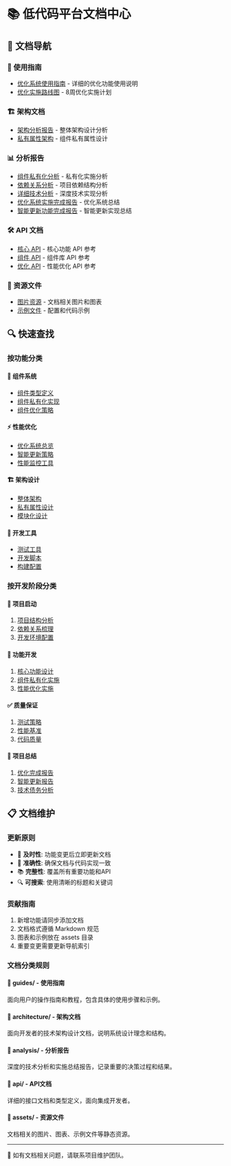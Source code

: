 # 📚 低代码平台文档中心

## 🎯 文档导航

### 📖 使用指南
- [优化系统使用指南](./guides/optimization-guide.md) - 详细的优化功能使用说明
- [优化实施路线图](./guides/optimization-roadmap.md) - 8周优化实施计划

### 🏗️ 架构文档
- [架构分析报告](./architecture/architecture-analysis.md) - 整体架构设计分析
- [私有属性架构](./architecture/architecture-private-properties.md) - 组件私有属性设计

### 📊 分析报告
- [组件私有化分析](./analysis/component-privatization-analysis.md) - 私有化实施分析
- [依赖关系分析](./analysis/dependency-analysis.md) - 项目依赖结构分析
- [详细技术分析](./analysis/detailed-technical-analysis.md) - 深度技术实现分析
- [优化系统实施完成报告](./analysis/OPTIMIZATION_COMPLETE.md) - 优化系统总结
- [智能更新功能完成报告](./analysis/SMART_UPDATE_COMPLETE.md) - 智能更新实现总结

### 🛠️ API 文档
- [核心 API](./api/) - 核心功能 API 参考
- [组件 API](./api/) - 组件库 API 参考
- [优化 API](./api/) - 性能优化 API 参考

### 📁 资源文件
- [图片资源](./assets/) - 文档相关图片和图表
- [示例文件](./assets/) - 配置和代码示例

## 🔍 快速查找

### 按功能分类

#### 🎨 组件系统
- [组件类型定义](../src/core/types/Component.ts)
- [组件私有化实现](./analysis/component-privatization-analysis.md)
- [组件优化策略](./guides/optimization-guide.md)

#### ⚡ 性能优化
- [优化系统总览](./analysis/OPTIMIZATION_COMPLETE.md)
- [智能更新策略](./analysis/SMART_UPDATE_COMPLETE.md)
- [性能监控工具](./guides/optimization-guide.md#性能监控)

#### 🏗️ 架构设计
- [整体架构](./architecture/architecture-analysis.md)
- [私有属性设计](./architecture/architecture-private-properties.md)
- [模块化设计](./analysis/detailed-technical-analysis.md)

#### 🔧 开发工具
- [测试工具](../tools/testing/)
- [开发脚本](../tools/scripts/)
- [构建配置](../vite.config.ts)

### 按开发阶段分类

#### 🚀 项目启动
1. [项目结构分析](../PROJECT_STRUCTURE_ANALYSIS.md)
2. [依赖关系梳理](./analysis/dependency-analysis.md)
3. [开发环境配置](../README.md)

#### 🔨 功能开发
1. [核心功能设计](./architecture/architecture-analysis.md)
2. [组件私有化实施](./analysis/component-privatization-analysis.md)
3. [性能优化实施](./guides/optimization-roadmap.md)

#### ✅ 质量保证
1. [测试策略](../tools/testing/)
2. [性能基准](./analysis/SMART_UPDATE_COMPLETE.md#性能表现)
3. [代码质量](./analysis/detailed-technical-analysis.md)

#### 🎯 项目总结
1. [优化完成报告](./analysis/OPTIMIZATION_COMPLETE.md)
2. [智能更新报告](./analysis/SMART_UPDATE_COMPLETE.md)
3. [技术债务分析](./analysis/detailed-technical-analysis.md)

## 📋 文档维护

### 更新原则
- 📝 **及时性**: 功能变更后立即更新文档
- 🎯 **准确性**: 确保文档与代码实现一致
- 📚 **完整性**: 覆盖所有重要功能和API
- 🔍 **可搜索**: 使用清晰的标题和关键词

### 贡献指南
1. 新增功能请同步添加文档
2. 文档格式遵循 Markdown 规范
3. 图表和示例放在 assets 目录
4. 重要变更需要更新导航索引

### 文档分类规则

#### 📁 guides/ - 使用指南
面向用户的操作指南和教程，包含具体的使用步骤和示例。

#### 📁 architecture/ - 架构文档  
面向开发者的技术架构设计文档，说明系统设计理念和结构。

#### 📁 analysis/ - 分析报告
深度的技术分析和实施总结报告，记录重要的决策过程和结果。

#### 📁 api/ - API文档
详细的接口文档和类型定义，面向集成开发者。

#### 📁 assets/ - 资源文件
文档相关的图片、图表、示例文件等静态资源。

---

📧 如有文档相关问题，请联系项目维护团队。
